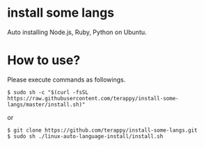 # install some langs
Auto installing Node.js, Ruby, Python on Ubuntu.

# How to use?

Please execute commands as followings.

```
$ sudo sh -c "$(curl -fsSL https://raw.githubusercontent.com/terappy/install-some-langs/master/install.sh)"
```

or

```
$ git clone https://github.com/terappy/install-some-langs.git
$ sudo sh ./linux-auto-language-install/install.sh
```